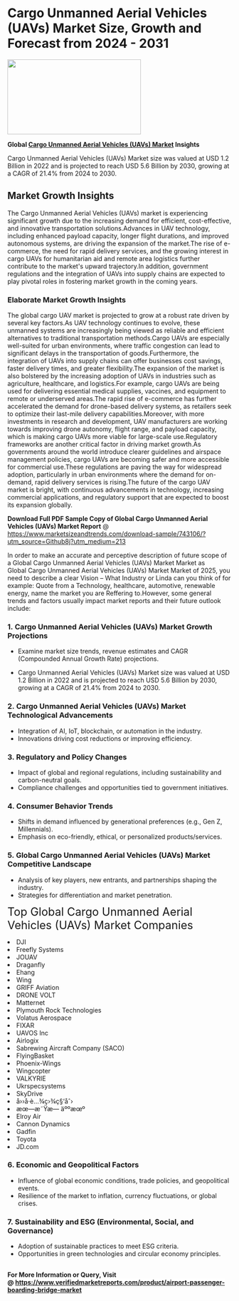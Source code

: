 <H1>Cargo Unmanned Aerial Vehicles (UAVs) Market Size, Growth and Forecast from 2024 - 2031</H1><img class="aligncenter size-medium wp-image-584254" src="https://thirdeyenews.in/wp-content/uploads/2024/09/Global-Market-Research-300x168.jpeg" alt="" width="300" height="168" /><p><strong>Global&nbsp;<a href="https://www.marketsizeandtrends.com/download-sample/743106/?utm_source=Github8j?utm_medium=213">Cargo Unmanned Aerial Vehicles (UAVs) Market</a> Insights</strong></p><p>Cargo Unmanned Aerial Vehicles (UAVs) Market size was valued at USD 1.2 Billion in 2022 and is projected to reach USD 5.6 Billion by 2030, growing at a CAGR of 21.4% from 2024 to 2030.</p><p><h2>Market Growth Insights</h2> The Cargo Unmanned Aerial Vehicles (UAVs) market is experiencing significant growth due to the increasing demand for efficient, cost-effective, and innovative transportation solutions.Advances in UAV technology, including enhanced payload capacity, longer flight durations, and improved autonomous systems, are driving the expansion of the market.The rise of e-commerce, the need for rapid delivery services, and the growing interest in cargo UAVs for humanitarian aid and remote area logistics further contribute to the market's upward trajectory.In addition, government regulations and the integration of UAVs into supply chains are expected to play pivotal roles in fostering market growth in the coming years.<h3>Elaborate Market Growth Insights</h3> The global cargo UAV market is projected to grow at a robust rate driven by several key factors.As UAV technology continues to evolve, these unmanned systems are increasingly being viewed as reliable and efficient alternatives to traditional transportation methods.Cargo UAVs are especially well-suited for urban environments, where traffic congestion can lead to significant delays in the transportation of goods.Furthermore, the integration of UAVs into supply chains can offer businesses cost savings, faster delivery times, and greater flexibility.The expansion of the market is also bolstered by the increasing adoption of UAVs in industries such as agriculture, healthcare, and logistics.For example, cargo UAVs are being used for delivering essential medical supplies, vaccines, and equipment to remote or underserved areas.The rapid rise of e-commerce has further accelerated the demand for drone-based delivery systems, as retailers seek to optimize their last-mile delivery capabilities.Moreover, with more investments in research and development, UAV manufacturers are working towards improving drone autonomy, flight range, and payload capacity, which is making cargo UAVs more viable for large-scale use.Regulatory frameworks are another critical factor in driving market growth.As governments around the world introduce clearer guidelines and airspace management policies, cargo UAVs are becoming safer and more accessible for commercial use.These regulations are paving the way for widespread adoption, particularly in urban environments where the demand for on-demand, rapid delivery services is rising.The future of the cargo UAV market is bright, with continuous advancements in technology, increasing commercial applications, and regulatory support that are expected to boost its expansion globally.<p><span class=""><strong>Download Full PDF Sample Copy of Global Cargo Unmanned Aerial Vehicles (UAVs) Market Report</strong> @ <a href="https://www.marketsizeandtrends.com/download-sample/743106/?utm_source=Github8j?utm_medium=213" target="_blank">https://www.marketsizeandtrends.com/download-sample/743106/?utm_source=Github8j?utm_medium=213</a></span></p><p>In order to make an accurate and perceptive description of future scope of a Global&nbsp;Cargo Unmanned Aerial Vehicles (UAVs) Market Market as Global&nbsp;Cargo Unmanned Aerial Vehicles (UAVs) Market Market of 2025, you need to describe a clear Vision &ndash; What Industry or Linda can you think of for example: Quote from a Technology, healthcare, automotive, renewable energy, name the market you are Reffering to.However, some general trends and factors usually impact market reports and their future outlook include:</p><h3>1.&nbsp;<strong>Cargo Unmanned Aerial Vehicles (UAVs) Market Growth Projections</strong></h3><ul><li>Examine market size trends, revenue estimates and CAGR (Compounded Annual Growth Rate) projections.</li><li><p>Cargo Unmanned Aerial Vehicles (UAVs) Market size was valued at USD 1.2 Billion in 2022 and is projected to reach USD 5.6 Billion by 2030, growing at a CAGR of 21.4% from 2024 to 2030.</p></li></ul><h3>2.&nbsp;<strong>Cargo Unmanned Aerial Vehicles (UAVs) Market Technological Advancements</strong></h3><ul><li>Integration of AI, IoT, blockchain, or automation in the industry.</li><li>Innovations driving cost reductions or improving efficiency.</li></ul><h3>3.&nbsp;<strong>Regulatory and Policy Changes</strong></h3><ul><li>Impact of global and regional regulations, including sustainability and carbon-neutral goals.</li><li>Compliance challenges and opportunities tied to government initiatives.</li></ul><h3>4.&nbsp;<strong>Consumer Behavior Trends</strong></h3><ul><li>Shifts in demand influenced by generational preferences (e.g., Gen Z, Millennials).</li><li>Emphasis on eco-friendly, ethical, or personalized products/services.</li></ul><h3>5.&nbsp;<strong>Global Cargo Unmanned Aerial Vehicles (UAVs) Market Competitive Landscape</strong></h3><ul><li>Analysis of key players, new entrants, and partnerships shaping the industry.</li><li>Strategies for differentiation and market penetration.</li></ul><p data-pm-slice="1 1 []"><span style="color: inherit; font-family: inherit; font-size: 25px;">Top Global Cargo Unmanned Aerial Vehicles (UAVs) Market Companies</span></p><div class="" data-test-id=""><p><li>DJI</li><li> Freefly Systems</li><li> JOUAV</li><li> Draganfly</li><li> Ehang</li><li> Wing</li><li> GRIFF Aviation</li><li> DRONE VOLT</li><li> Matternet</li><li> Plymouth Rock Technologies</li><li> Volatus Aerospace</li><li> FIXAR</li><li> UAVOS Inc</li><li> Airlogix</li><li> Sabrewing Aircraft Company (SACO)</li><li> FlyingBasket</li><li> Phoenix-Wings</li><li> Wingcopter</li><li> VALKYRIE</li><li> Ukrspecsystems</li><li> SkyDrive</li><li> å››å·è…¾ç›¾ç§‘åˆ›</li><li> æœ—æ˜Ÿæ— äººæœº</li><li> Elroy Air</li><li> Cannon Dynamics</li><li> Gadfin</li><li> Toyota</li><li> JD.com</li></p></div><h3>6.&nbsp;<strong>Economic and Geopolitical Factors</strong></h3><ul><li>Influence of global economic conditions, trade policies, and geopolitical events.</li><li>Resilience of the market to inflation, currency fluctuations, or global crises.</li></ul><h3>7.&nbsp;<strong>Sustainability and ESG (Environmental, Social, and Governance)</strong></h3><ul><li>Adoption of sustainable practices to meet ESG criteria.</li><li>Opportunities in green technologies and circular economy principles.</li></ul><h2><strong style="font-size: 14px;">For More Information or Query, Visit @&nbsp;</strong><a style="background-color: #ffffff; font-size: 14px;" href="https://www.marketsizeandtrends.com/report/cargo-unmanned-aerial-vehicles-uavs-market/" target="_blank">https://www.verifiedmarketreports.com/product/airport-passenger-boarding-bridge-market</a></h2>